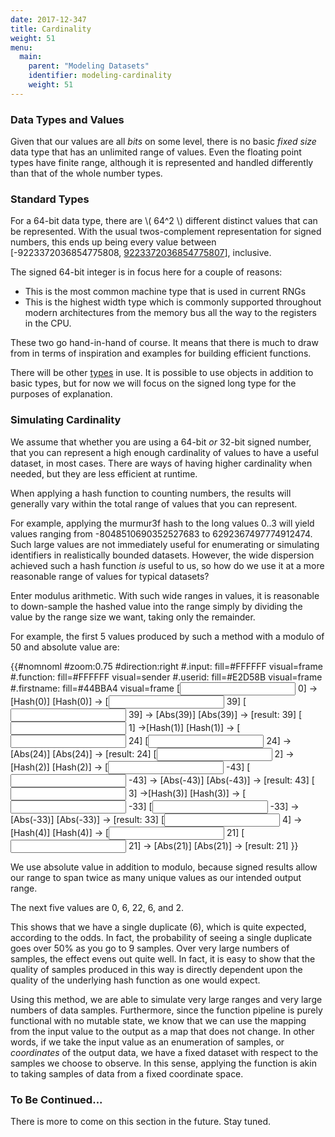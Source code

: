 ```yaml
---
date: 2017-12-347
title: Cardinality
weight: 51
menu:
  main:
    parent: "Modeling Datasets" 
    identifier: modeling-cardinality
    weight: 51
---
```


### Data Types and Values

Given that our values are all *bits* on some level, there is no basic *fixed
size* data type that has an unlimited range of values. Even the floating point
types have finite range, although it is represented and handled differently than
that of the whole number types.

### Standard Types

For a 64-bit data type, there are \\( 64^2 \\) different distinct values that
can be represented. With the usual twos-complement representation for signed
numbers, this ends up being every value between [-9223372036854775808,
[9223372036854775807](https://en.wikipedia.org/wiki/9223372036854775807)],
inclusive.

The signed 64-bit integer is in focus here for a couple of reasons:

* This is the most common machine type that is used in current RNGs
* This is the highest width type which is commonly supported throughout
  modern architectures from the memory bus all the way to the registers
  in the CPU.

These two go hand-in-hand of course. It means that there is much to draw from in
terms of inspiration and examples for building efficient functions.

There will be other
[types](https://docs.oracle.com/javase/tutorial/java/nutsandbolts/datatypes.html)
in use.  It is possible to use objects in addition to basic types, but for now
we will focus on the signed long type for the purposes of explanation.

### Simulating Cardinality

We assume that whether you are using a 64-bit *or* 32-bit signed number, that
you can represent a high enough cardinality of values to have a useful dataset,
in most cases. There are ways of having higher cardinality when needed, but they
are less efficient at runtime.

When applying a hash function to counting numbers, the results will generally
vary within the total range of values that you can represent.

For example, applying the murmur3f hash to the long values 0..3 will yield
values ranging from -8048510690352527683 to 6292367497774912474. Such large
values are not immediately useful for enumerating or simulating identifiers in
realistically bounded datasets. However, the wide dispersion achieved such a
hash function *is* useful to us, so how do we use it at a more reasonable range
of values for typical datasets?

Enter modulus arithmetic. With such wide ranges in values, it is reasonable to
down-sample the hashed value into the range simply by dividing the value by the
range size we want, taking only the remainder.

For example, the first 5 values produced by such a method with a modulo of 
50 and absolute value are:

{{#nomnoml
#zoom:0.75
#direction:right
#.input: fill=#FFFFFF visual=frame
#.function: fill=#FFFFFF visual=sender
#.userid: fill=#E2D58B visual=frame
#.firstname: fill=#44BBA4 visual=frame
[<input> 0] ->[<function>Hash(0)]
[<function>Hash(0)] -> [<input> 39]
[<input> 39] -> [<function>Abs(39)]
[<function>Abs(39)] -> [<firstname>result: 39]
[<input> 1] ->[<function>Hash(1)]
[<function>Hash(1)] -> [<input> 24]
[<input> 24] -> [<function>Abs(24)]
[<function>Abs(24)] -> [<firstname>result: 24]
[<input> 2] ->[<function>Hash(2)]
[<function>Hash(2)] -> [<input> -43]
[<input> -43] -> [<function>Abs(-43)]
[<function>Abs(-43)] -> [<firstname>result: 43]
[<input> 3] ->[<function>Hash(3)]
[<function>Hash(3)] -> [<input> -33]
[<input> -33] -> [<function>Abs(-33)]
[<function>Abs(-33)] -> [<firstname>result: 33]
[<input> 4] ->[<function>Hash(4)]
[<function>Hash(4)] -> [<input> 21]
[<input> 21] -> [<function>Abs(21)]
[<function>Abs(21)] -> [<firstname>result: 21]
}}     

We use absolute value in addition to modulo, because signed results allow our
range to span twice as many unique values as our intended output range.

The next five values are 0, 6, 22, 6, and 2.

This shows that we have a single duplicate (6), which is quite expected,
according to the odds. In fact, the probability of seeing a single duplicate
goes over 50% as you go to 9 samples. Over very large numbers of samples, the
effect evens out quite well. In fact, it is easy to show that the quality of
samples produced in this way is directly dependent upon the quality of the
underlying hash function as one would expect.

Using this method, we are able to simulate very large ranges and very large
numbers of data samples. Furthermore, since the function pipeline is purely
functional with no mutable state, we know that we can use the mapping from the
input value to the output as a map that does not change. In other words, if we
take the input value as an enumeration of samples, or *coordinates* of the
output data, we have a fixed dataset with respect to the samples we choose to
observe. In this sense, applying the function is akin to taking samples of data
from a fixed coordinate space.

### To Be Continued...

There is more to come on this section in the future. Stay tuned.
